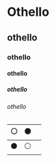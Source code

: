 # Othello
## othello
### othello
#### othello
##### othello
###### othello

|:white_circle:|:black_circle:| |
|---|---|---|
|:black_circle:|:white_circle:| |
